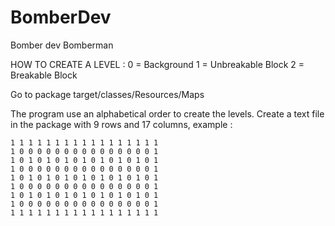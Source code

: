 # BomberDev

Bomber dev Bomberman

HOW TO CREATE A LEVEL :
0 = Background
1 = Unbreakable Block
2 = Breakable Block

Go to package target/classes/Resources/Maps

The program use an alphabetical order to create the levels.
Create a text file in the package with 9 rows and 17 columns, example :

	1 1 1 1 1 1 1 1 1 1 1 1 1 1 1 1 1
	1 0 0 0 0 0 0 0 0 0 0 0 0 0 0 0 1
	1 0 1 0 1 0 1 0 1 0 1 0 1 0 1 0 1
	1 0 0 0 0 0 0 0 0 0 0 0 0 0 0 0 1
	1 0 1 0 1 0 1 0 1 0 1 0 1 0 1 0 1
	1 0 0 0 0 0 0 0 0 0 0 0 0 0 0 0 1
	1 0 1 0 1 0 1 0 1 0 1 0 1 0 1 0 1
	1 0 0 0 0 0 0 0 0 0 0 0 0 0 0 0 1
	1 1 1 1 1 1 1 1 1 1 1 1 1 1 1 1 1
